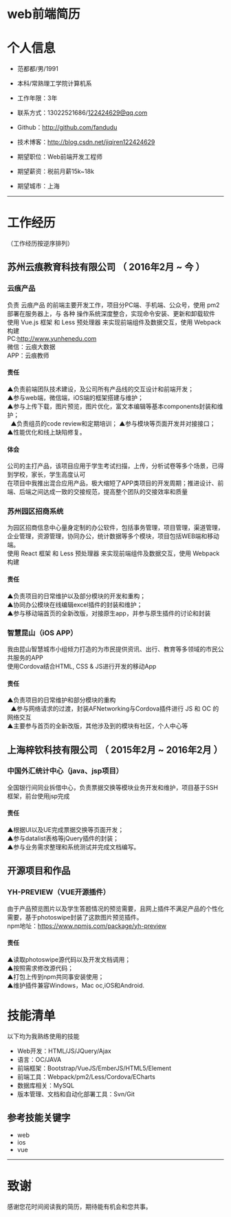 # web前端简历

# 个人信息

 - 范都都/男/1991 
 - 本科/常熟理工学院计算机系 
 - 工作年限：3年
 - 联系方式：13022521686/122424629@qq.com
 - Github：http://github.com/fandudu
 - 技术博客：http://blog.csdn.net/jiqiren122424629
 

 - 期望职位：Web前端开发工程师
 - 期望薪资：税前月薪15k~18k
 - 期望城市：上海

---

# 工作经历
（工作经历按逆序排列）

## 苏州云痕教育科技有限公司  （ 2016年2月 ~ 今 ）

### 云痕产品
负责 云痕产品 的前端主要开发工作，项目分PC端、手机端、公众号，使用 pm2 部署在服务器上，与 各种 操作系统深度整合，实现命令安装、更新和卸载软件  
使用 Vue.js 框架 和 Less 预处理器 来实现前端组件及数据交互，使用 Webpack 构建  
PC:http://www.yunhenedu.com  
微信：云痕大数据  
APP：云痕教师  

#### 责任
   ▲负责前端团队技术建设，及公司所有产品线的交互设计和前端开发；  
   ▲参与web端，微信端，iOS端的框架搭建与维护；  
   ▲参与上传下载，图片预览，图片优化，富文本编辑等基本components封装和维护；  
   ▲负责组员的code review和定期培训；
   ▲参与模块等页面开发并对接接口；  
   ▲性能优化和线上缺陷修复。 

#### 体会
公司的主打产品，该项目应用于学生考试扫描，上传，分析试卷等多个场景，已得到学校，家长，学生高度认可  
在项目中我推出混合应用产品，极大缩短了APP类项目的开发周期；推进设计、前端、后端之间达成一致的交接规范，提高整个团队的交接效率和质量


### 苏州园区招商系统 
为园区招商信息中心量身定制的办公软件，包括事务管理，项目管理，渠道管理，企业管理，资源管理，协同办公，统计数据等多个模块，项目包括WEB端和移动端。  
使用 React 框架 和 Less 预处理器 来实现前端组件及数据交互，使用 Webpack 构建  
#### 责任
   ▲负责项目的日常维护以及部分模块的开发和重构；  
   ▲协同办公模块在线编辑excel插件的封装和维护；  
   ▲参与移动端首页的全新改版，对接原生app，并参与原生插件的讨论和封装  
   
   
### 智慧昆山（iOS APP）
我由昆山智慧城市小组倾力打造的为市民提供资讯、出行、教育等多领域的市民公共服务的APP  
使用Cordova结合HTML, CSS & JS进行开发的移动App  
#### 责任
   ▲负责项目的日常维护和部分模块的重构  
   ▲参与网络请求的过渡，封装AFNetworking与Cordova插件进行 JS 和 OC 的网络交互  
   ▲主要参与首页的全新改版，其他涉及到的模块有社区，个人中心等  

## 上海梓钦科技有限公司 （ 2015年2月 ~ 2016年2月 ）

### 中国外汇统计中心（java、jsp项目） 
全国银行间同业拆借中心，负责票据交换等模块业务开发和维护，项目基于SSH框架，前台使用jsp完成  
#### 责任
   ▲根据UI以及UE完成票据交换等页面开发；  
   ▲参与datalist表格等jQuery插件的封装；  
   ▲参与业务需求整理和系统测试并完成文档编写。    

## 开源项目和作品

### YH-PREVIEW（VUE开源插件）
由于产品预览图片以及学生答题情况的预览需要，且网上插件不满足产品的个性化需要，基于photoswipe封装了这款图片预览插件。  
npm地址：https://www.npmjs.com/package/yh-preview

#### 责任
  ▲读取photoswipe源代码以及开发文档调用；  
  ▲按照需求修改源代码；  
  ▲打包上传到npm共同事安装使用；  
  ▲维护插件兼容Windows，Mac oc,iOS和Android.  


# 技能清单
以下均为我熟练使用的技能

- Web开发：HTML/JS/JQuery/Ajax
- 语言：OC/JAVA
- 前端框架：Bootstrap/VueJS/EmberJS/HTML5/Element
- 前端工具：Webpack/pm2/Less/Cordova/ECharts
- 数据库相关：MySQL
- 版本管理、文档和自动化部署工具：Svn/Git

## 参考技能关键字
- web
- ios
- vue

---

# 致谢
感谢您花时间阅读我的简历，期待能有机会和您共事。
